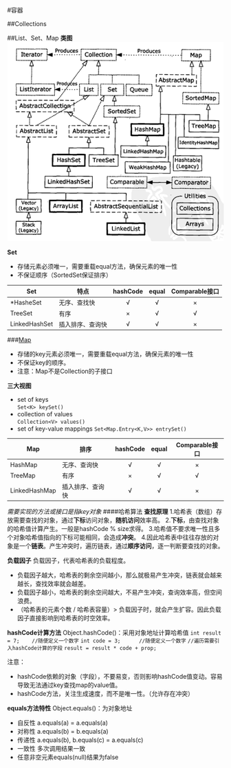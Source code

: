 #容器

##Collections


##List、Set、Map
**类图**
![Collection](pic/container/Collection.png "容器类图 【Thinking in Java】")

**Set**

* 存储元素必须唯一，需要重载equal方法，确保元素的唯一性
* 不保证顺序（SortedSet保证排序）

|Set|特点|hashCode|equal|Comparable接口|
|--|--|:--:|:--:|:--:|
|*HasheSet|无序、查找快|√|√|×|
|TreeSet|有序|×|√|√|
|LinkedHashSet|插入排序、查询快|√|√|×|

###[Map](http://docs.oracle.com/javase/8/docs/api/java/util/Map.html)

* 存储的key元素必须唯一，需要重载equal方法，确保元素的唯一性
* 不保证key的顺序。
* 注意：Map不是Collection的子接口

**三大视图**

* set of keys               
`Set<K> keySet()`
* collection of values      
`Collection<V> values()`
* set of key-value mappings
`Set<Map.Entry<K,V>> entrySet()`

|Map|排序|hashCode|equal|Comparable接口|
|--|--|:--:|:--:|:--:|
|HashMap|无序、查询快|√|√|×|
|TreeMap|有序|×|√|√|
|LinkedHashMap|插入排序、查询快|√|√|×|

*需要实现的方法或接口是指key对象*
####哈希算法
**查找原理**
1.哈希表（数组）存放需要查找的对象，通过**下标**访问对象，**随机访问**效率高。
2.**下标**，由查找对象的哈希值计算产生。一般是hashCode % size求得。
3.哈希值不要求唯一性且多个对象哈希值指向的下标可能相同，会造成**冲突**。
4.因此哈希表中往往存放的对象是一个**链表**。产生冲突时，遍历链表，通过**顺序访问**，逐一判断要查找的对象。

**负载因子**
负载因子，代表哈希表的负载程度。

* 负载因子越大，哈希表的剩余空间越小，那么就极易产生冲突，链表就会越来越长，查找效率就会越差。
* 负载因子越小，哈希表的剩余空间越大，不易产生冲突，查询效率高，但空间浪费。
* （哈希表的元素个数 / 哈希表容量）> 负载因子时，就会产生扩容。因此负载因子直接影响到哈希表的时空效率。

**hashCode计算方法**
Object.hashCode()：采用对象地址计算哈希值
`int result = 7;    //随便定义一个数字`
`int code = 3;      //随便定义一个数字`
`//遍历需要引入hashCode计算的字段`
`result = result * code + prop;`

注意：

* hashCode依赖的对象（字段），不要易变，否则影响hashCode值变动。容易导致无法通过key查找map的value值。
* hashCode方法，关注生成速度，而不是唯一性。（允许存在冲突）

**equals方法特性**
Object.equals()：为对象地址
* 自反性   a.equals(a) = a.equals(a)
* 对称性   a.equals(b) = b.equals(a)
* 传递性   a.equals(b), b.equals(c) = a.equals(c)
* 一致性   多次调用结果一致
* 任意非空元素equals(null)结果为false
